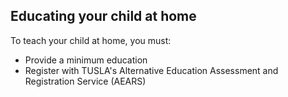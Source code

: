 ##  Educating your child at home

To teach your child at home, you must:

  * Provide a minimum education 
  * Register with TUSLA's Alternative Education Assessment and Registration Service (AEARS) 

